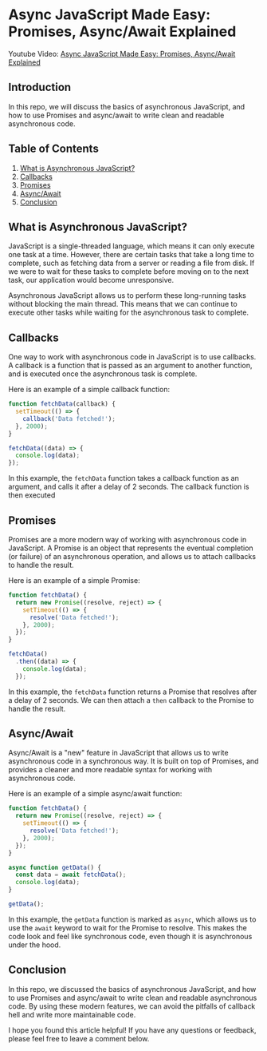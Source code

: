 # Async JavaScript Made Easy: Promises, Async/Await Explained

Youtube Video: [Async JavaScript Made Easy: Promises, Async/Await Explained](https://www.example.com)

## Introduction

In this repo, we will discuss the basics of asynchronous JavaScript, and how to use Promises and async/await to write clean and readable asynchronous code.

## Table of Contents

1. [What is Asynchronous JavaScript?](#what-is-asynchronous-javascript)
2. [Callbacks](#callbacks)
3. [Promises](#promises)
4. [Async/Await](#asyncawait)
5. [Conclusion](#conclusion)

## What is Asynchronous JavaScript?

JavaScript is a single-threaded language, which means it can only execute one task at a time. However, there are certain tasks that take a long time to complete, such as fetching data from a server or reading a file from disk. If we were to wait for these tasks to complete before moving on to the next task, our application would become unresponsive.

Asynchronous JavaScript allows us to perform these long-running tasks without blocking the main thread. This means that we can continue to execute other tasks while waiting for the asynchronous task to complete.

## Callbacks

One way to work with asynchronous code in JavaScript is to use callbacks. A callback is a function that is passed as an argument to another function, and is executed once the asynchronous task is complete.

Here is an example of a simple callback function:

```javascript
function fetchData(callback) {
  setTimeout(() => {
    callback('Data fetched!');
  }, 2000);
}

fetchData((data) => {
  console.log(data);
});
```

In this example, the `fetchData` function takes a callback function as an argument, and calls it after a delay of 2 seconds. The callback function is then executed

## Promises

Promises are a more modern way of working with asynchronous code in JavaScript. A Promise is an object that represents the eventual completion (or failure) of an asynchronous operation, and allows us to attach callbacks to handle the result.

Here is an example of a simple Promise:

```javascript
function fetchData() {
  return new Promise((resolve, reject) => {
    setTimeout(() => {
      resolve('Data fetched!');
    }, 2000);
  });
}

fetchData()
  .then((data) => {
    console.log(data);
  });
```

In this example, the `fetchData` function returns a Promise that resolves after a delay of 2 seconds. We can then attach a `then` callback to the Promise to handle the result.

## Async/Await

Async/Await is a "new" feature in JavaScript that allows us to write asynchronous code in a synchronous way. It is built on top of Promises, and provides a cleaner and more readable syntax for working with asynchronous code.

Here is an example of a simple async/await function:

```javascript
function fetchData() {
  return new Promise((resolve, reject) => {
    setTimeout(() => {
      resolve('Data fetched!');
    }, 2000);
  });
}

async function getData() {
  const data = await fetchData();
  console.log(data);
}

getData();
```

In this example, the `getData` function is marked as `async`, which allows us to use the `await` keyword to wait for the Promise to resolve. This makes the code look and feel like synchronous code, even though it is asynchronous under the hood.

## Conclusion

In this repo, we discussed the basics of asynchronous JavaScript, and how to use Promises and async/await to write clean and readable asynchronous code. By using these modern features, we can avoid the pitfalls of callback hell and write more maintainable code.

I hope you found this article helpful! If you have any questions or feedback, please feel free to leave a comment below.

